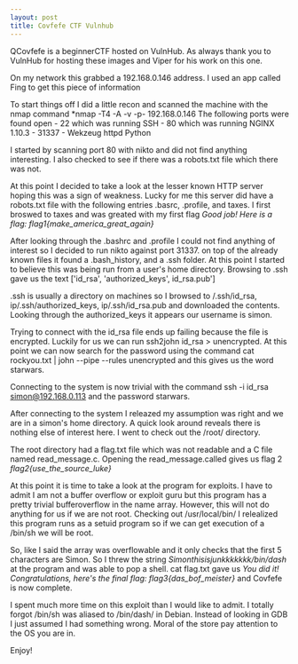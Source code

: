 ```yaml
---
layout: post
title: Covfefe CTF Vulnhub
---
```


QCovfefe is a beginnerCTF hosted on VulnHub. As always thank you to VulnHub for hosting these images and Viper for his work on this one.

On my network this grabbed a 192.168.0.146 address. I used an app called Fing to get this piece of information

To start things off I did a little recon and scanned the machine with the nmap command *nmap -T4 -A -v -p- 192.168.0.146
The following ports were found open
    - 22 which was running SSH
	- 80 which was running NGINX 1.10.3
	- 31337 - Wekzeug httpd Python
	
I started by scanning port 80 with nikto and did not find anything interesting. I also checked to see if there was a robots.txt file which there was not.

At this point I decided to take a look at the lesser known HTTP server hoping this was a sign of weakness. Lucky for me this server did have a robots.txt file 
with the following entries .basrc, .profile, and taxes. I first broswed to taxes and was greated with my first flag *Good job! Here is a flag: flag1{make_america_great_again}*

After looking through the .bashrc and .profile I could not find anything of interest so I decided to run nikto against port 31337.
on top of the already known files it found a .bash_history, and a .ssh folder. At this point I started to believe this was being 
run from a user's home directory. Browsing to .ssh gave us the text ['id_rsa', 'authorized_keys', id_rsa.pub']

.ssh is usually a directory on machines so I browsed to /.ssh/id_rsa, ip/.ssh/authorized_keys, ip/.ssh/id_rsa.pub
and downloaded the contents. Looking through the authorized_keys it appears our username is simon.

Trying to connect with the id_rsa file ends up failing because the file is encrypted. Luckily for us we can run
ssh2john id_rsa > unencrypted. At this point we can now search for the password using the command 
cat rockyou.txt | john --pipe --rules unencrypted and this gives us the word starwars.

Connecting to the system is now trivial with the command ssh -i id_rsa simon@192.168.0.113 and the password starwars.

After connecting to the system I releazed my assumption was right and we are in a simon's home directory. A quick look around
reveals there is nothing else of interest here. I went to check out the /root/ directory.

The root directory had a flag.txt file which was not readable and a C file named read_message.c. Opening the read_message.called
gives us flag 2 *flag2{use_the_source_luke}*

At this point it is time to take a look at the program for exploits. I have to admit I am not a buffer overflow or exploit guru
but this program has a pretty trivial bufferoverflow in the name array. However, this will not do anything for us if we are not root.
Checking out /usr/local/bin/ I relealized this program runs as a setuid program so if we can get execution of a /bin/sh we will be root.

So, like I said the array was overflowable and it only checks that the first 5 characters are Simon. So I threw the string 
*Simonthisisjunkkkkkkk/bin/dash* at the program and was able to pop a shell. cat flag.txt gave us
*You did it! Congratulations, here's the final flag: flag3{das_bof_meister}* and Covfefe is now complete.

I spent much more time on this exploit than I would like to admit. I totally forgot /bin/sh was aliased to /bin/dash/
in Debian. Instead of looking in GDB I just assumed I had something wrong. Moral of the store pay attention to the 
OS you are in.

Enjoy!